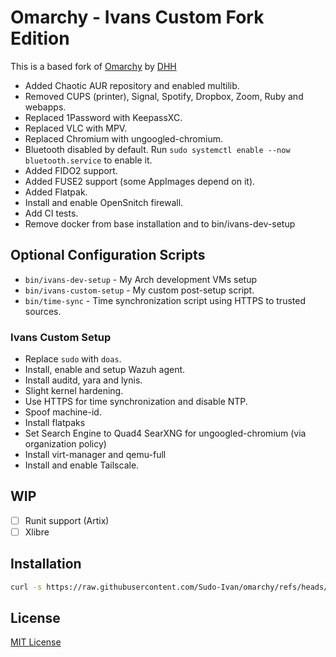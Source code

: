 # Omarchy - Ivans Custom Fork Edition

This is a based fork of [Omarchy](https://github.com/basecamp/omarchy) by [DHH](https://github.com/dhh)

- Added Chaotic AUR repository and enabled multilib.
- Removed CUPS (printer), Signal, Spotify, Dropbox, Zoom, Ruby and webapps.
- Replaced 1Password with KeepassXC.
- Replaced VLC with MPV.
- Replaced Chromium with ungoogled-chromium.
- Bluetooth disabled by default. Run `sudo systemctl enable --now bluetooth.service` to enable it.
- Added FIDO2 support.
- Added FUSE2 support (some AppImages depend on it).
- Added Flatpak.
- Install and enable OpenSnitch firewall.
- Add CI tests. 
- Remove docker from base installation and to bin/ivans-dev-setup

## Optional Configuration Scripts

- `bin/ivans-dev-setup` - My Arch development VMs setup
- `bin/ivans-custom-setup` - My custom post-setup script. 
- `bin/time-sync` - Time synchronization script using HTTPS to trusted sources.

### Ivans Custom Setup

- Replace `sudo` with `doas`.
- Install, enable and setup Wazuh agent.
- Install auditd, yara and lynis.
- Slight kernel hardening.
- Use HTTPS for time synchronization and disable NTP.
- Spoof machine-id.
- Install flatpaks 
- Set Search Engine to Quad4 SearXNG for ungoogled-chromium (via organization policy)
- Install virt-manager and qemu-full
- Install and enable Tailscale.

## WIP

- [ ] Runit support (Artix)
- [ ] Xlibre

## Installation

```bash
curl -s https://raw.githubusercontent.com/Sudo-Ivan/omarchy/refs/heads/master/boot.sh | bash
```

## License

[MIT License](https://opensource.org/licenses/MIT)

